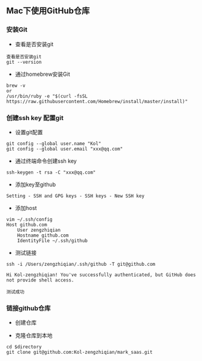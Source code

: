 ## Mac下使用GitHub仓库

### 安装Git

* 查看是否安装git
```
查看是否安装git
git --version
```

* 通过homebrew安装Git
```
brew -v
or
/usr/bin/ruby -e "$(curl -fsSL https://raw.githubusercontent.com/Homebrew/install/master/install)"
```

### 创建ssh key 配置git

* 设置git配置
```
git config --global user.name "Kol"
git config --global user.email "xxx@qq.com"
```

* 通过终端命令创建ssh key
```
ssh-keygen -t rsa -C "xxx@qq.com"
```

* 添加key至github
```
Setting - SSH and GPG keys - SSH keys - New SSH key
```

* 添加host
```
vim ~/.ssh/config
Host github.com
    User zengzhiqian
    Hostname github.com
    IdentityFile ~/.ssh/github
```

* 测试链接
```
ssh -i /Users/zengzhiqian/.ssh/github -T git@github.com

Hi Kol-zengzhiqian! You've successfully authenticated, but GitHub does not provide shell access.

测试成功
```

### 链接github仓库

* 创建仓库

* 克隆仓库到本地
```
cd $directory
git clone git@github.com:Kol-zengzhiqian/mark_saas.git
```

